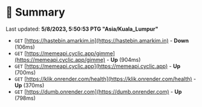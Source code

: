 # 📖 Summary
Last updated: **5/8/2023, 5:50:53 PTG "Asia/Kuala_Lumpur"**

- `GET` [https://hastebin.amarkim.in](https://hastebin.amarkim.in) - **Down** (106ms)
- `GET` [https://memeapi.cyclic.app/gimme](https://memeapi.cyclic.app/gimme) - **Up** (904ms)
- `GET` [https://memeapi.cyclic.app](https://memeapi.cyclic.app) - **Up** (700ms)
- `GET` [https://klik.onrender.com/health](https://klik.onrender.com/health) - **Up** (370ms)
- `GET` [https://dumb.onrender.com](https://dumb.onrender.com) - **Up** (798ms)
